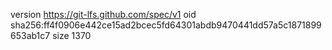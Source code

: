 version https://git-lfs.github.com/spec/v1
oid sha256:ff4f0906e442ce15ad2bcec5fd64301abdb9470441dd57a5c1871899653ab1c7
size 1370
